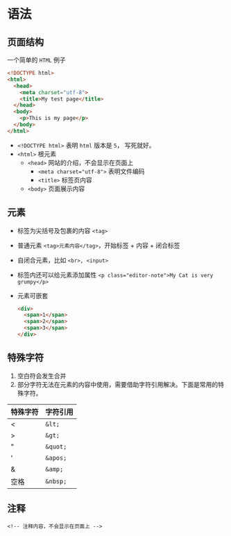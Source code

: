 # 语法

## 页面结构

一个简单的 `HTML` 例子

```html
<!DOCTYPE html>
<html>
  <head>
    <meta charset="utf-8">
    <title>My test page</title>
  </head>
  <body>
    <p>This is my page</p>
  </body>
</html>
```

* `<!DOCTYPE html>` 表明 `html` 版本是 `5`， 写死就好。
* `<html>` 根元素
  * `<head>` 网站的介绍，不会显示在页面上
    * `<meta charset="utf-8">` 表明文件编码
    * `<title>` 标签页内容
  * `<body>` 页面展示内容

## 元素

* 标签为尖括号及包裹的内容 `<tag>`
* 普通元素 `<tag>元素内容</tag>`，开始标签 + 内容 + 闭合标签
* 自闭合元素，比如 `<br>, <input>`
* 标签内还可以给元素添加属性 `<p class="editor-note">My Cat is very grumpy</p>`
* 元素可嵌套

  ```html
  <div>
    <span>1</span>
    <span>2</span>
    <span>3</span>
  </div>
  ```

## 特殊字符

1. 空白符会发生合并
2. 部分字符无法在元素的内容中使用，需要借助字符引用解决。下面是常用的特殊字符。

| 特殊字符 | 字符引用 |
| :-- | :-- |
| < | `&lt;` |
| > | `&gt;` |
| " | `&quot;` |
| ' | `&apos;` |
| & | `&amp;` |
| 空格 | `&nbsp;` |

## 注释

`<!-- 注释内容，不会显示在页面上 -->`
